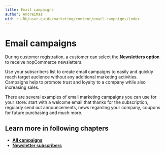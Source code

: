 ```yaml
---
title: Email campaigns
author: AndreiMaz
uid: ru-RU/user-guide/marketing/content/email-campaigns/index
---
```

# Email campaigns

During customer registration, a customer can select the **Newsletters option** to receive nopCommerce newsletters.

Use your subscribers list to create email campaigns to easily and quickly reach target audience without any additional marketing activities. Campaigns help to promote trust and loyalty to a company while also increasing sales.

There are several examples of email marketing campaigns you can use for your store: start with a welcome email that thanks for the subscription,  regularly send out announcements,  news regarding your company, coupons for future purchasing and much more.

## Learn more in following chapters

- **[All campaigns](xref:ru-RU/user-guide/marketing/content/email-campaigns/all-campaigns)**
- **[Newsletter subscribers](xref:ru-RU/user-guide/marketing/content/email-campaigns/newsletter-subscribers)**
